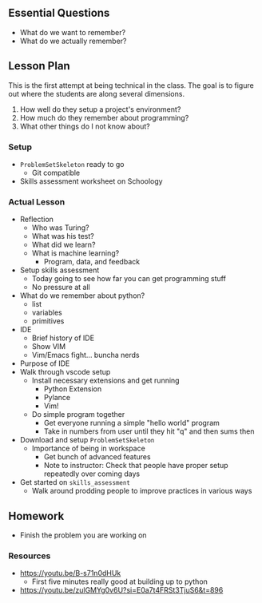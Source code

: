 ## Essential Questions

- What do we want to remember?
- What do we actually remember?

## Lesson Plan

This is the first attempt at being technical in the class. The goal is to
figure out where the students are along several dimensions.

1. How well do they setup a project's environment?
2. How much do they remember about programming?
3. What other things do I not know about?

### Setup

- `ProblemSetSkeleton` ready to go
    - Git compatible
- Skills assessment worksheet on Schoology

### Actual Lesson

- Reflection
    - Who was Turing?
    - What was his test?
    - What did we learn?
    - What is machine learning?
        - Program, data, and feedback
- Setup skills assessment
    - Today going to see how far you can get programming stuff
    - No pressure at all
- What do we remember about python?
    - list
    - variables
    - primitives
- IDE
    - Brief history of IDE
    - Show VIM
    - Vim/Emacs fight... buncha nerds
- Purpose of IDE
- Walk through vscode setup
    - Install necessary extensions and get running
        - Python Extension
        - Pylance
        - Vim!
    - Do simple program together
        - Get everyone running a simple "hello world" program
        - Take in numbers from user until they hit "q" and then sums then
- Download and setup `ProblemSetSkeleton`
    - Importance of being in workspace
        - Get bunch of advanced features
        - Note to instructor: Check that people have proper setup repeatedly over coming days
- Get started on `skills_assessment`
    - Walk around prodding people to improve practices in various ways

## Homework

- Finish the problem you are working on

### Resources
- https://youtu.be/B-s71n0dHUk
    - First five minutes really good at building up to python
- https://youtu.be/zulGMYg0v6U?si=E0a7t4FRSt3TjuS6&t=896

